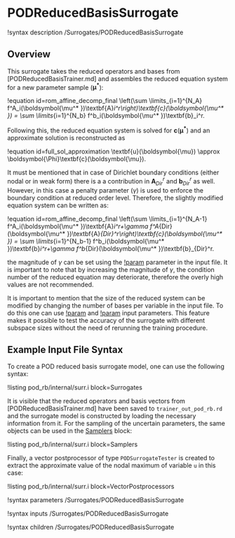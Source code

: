 # PODReducedBasisSurrogate

!syntax description /Surrogates/PODReducedBasisSurrogate

## Overview

This surrogate takes the reduced operators and bases from [PODReducedBasisTrainer.md]
and assembles the reduced equation system for a new parameter sample ($\boldsymbol{\mu^* }$):

!equation id=rom_affine_decomp_final
\left(\sum \limits_{i=1}^{N_A} f^A_i(\boldsymbol{\mu^* })\textbf{A}_i^r\right)\textbf{c}(\boldsymbol{\mu^* }) =
\sum \limits_{i=1}^{N_b} f^b_i(\boldsymbol{\mu^* })\textbf{b}_i^r.

Following this, the reduced equation system is solved for $\textbf{c}(\boldsymbol{\mu^* })$ and
an approximate solution is reconstructed as

!equation id=full_sol_approximation
\textbf{u}(\boldsymbol{\mu})
\approx
\boldsymbol{\Phi}\textbf{c}(\boldsymbol{\mu}).

It must be mentioned that in case of Dirichlet boundary conditions (either nodal or in weak form)
there is a a contribution in $\textbf{A}_{Dir}^r$ and $\textbf{b}_{Dir}^r$ as well.
However, in this case a penalty parameter ($\gamma$) is used to enforce the boundary condition at
reduced order level. Therefore, the slightly modified equation system can be written as:

!equation id=rom_affine_decomp_final
\left(\sum \limits_{i=1}^{N_A-1} f^A_i(\boldsymbol{\mu^* })\textbf{A}_i^r+\gamma f^A_{Dir}(\boldsymbol{\mu^* })\textbf{A}_{Dir}^r\right)\textbf{c}(\boldsymbol{\mu^* }) =
\sum \limits_{i=1}^{N_b-1} f^b_i(\boldsymbol{\mu^* })\textbf{b}_i^r+\gamma f^b_{Dir}(\boldsymbol{\mu^* })\textbf{b}_{Dir}^r.

the magnitude of $\gamma$ can be set using the [!param](/Surrogates/PODReducedBasisSurrogate/penalty) parameter in the input file. It is important
to note that by increasing the magnitude of $\gamma$, the condition number of the reduced equation
may deteriorate, therefore the overly high values are not recommended.

It is important to mention that the size of the reduced system can be modified by
changing the number of bases per variable in the input file. To do this one can
use [!param](/Surrogates/PODReducedBasisSurrogate/change_rank) and [!param](/Surrogates/PODReducedBasisSurrogate/new_ranks) input parameters. This feature makes it possible
to test the accuracy of the surrogate with different subspace sizes without the
need of rerunning the training procedure.

## Example Input File Syntax

To create a POD reduced basis surrogate model, one can use the following syntax:

!listing pod_rb/internal/surr.i block=Surrogates

It is visible that the reduced operators and basis vectors from [PODReducedBasisTrainer.md]
have been saved to `trainer_out_pod_rb.rd` and the surrogate model is constructed by
loading the necessary information from it. For the sampling
of the uncertain parameters, the same objects can be used in the [Samplers](Samplers/index.md) block:

!listing pod_rb/internal/surr.i block=Samplers

Finally, a vector postprocessor of type `PODSurrogateTester` is created to extract
the approximate value of the nodal maximum of variable `u` in this case:

!listing pod_rb/internal/surr.i block=VectorPostprocessors



!syntax parameters /Surrogates/PODReducedBasisSurrogate

!syntax inputs /Surrogates/PODReducedBasisSurrogate

!syntax children /Surrogates/PODReducedBasisSurrogate
